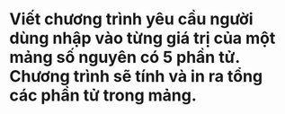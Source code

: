 # Viết chương trình yêu cầu người dùng nhập vào từng giá trị của một mảng số nguyên có 5 phần tử. Chương trình sẽ tính và in ra tổng các phần tử trong mảng.
